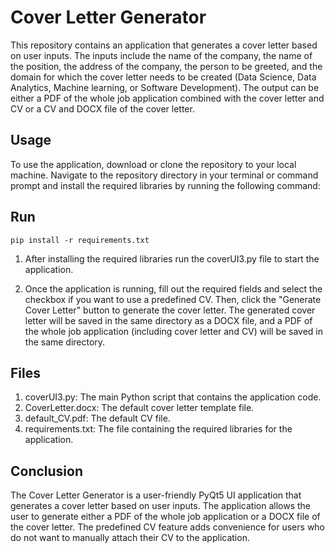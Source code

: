 # Cover Letter Generator

This repository contains an application that generates a cover letter based on user inputs. 
The inputs include the name of the company, the name of the position, the address of the company, the person to be greeted, and the domain for which the cover letter needs to be created (Data Science, Data Analytics, Machine learning, or Software Development). 
The output can be either a PDF of the whole job application combined with the cover letter and CV or a CV and DOCX file of the cover letter.

## Usage
To use the application, download or clone the repository to your local machine. Navigate to the repository directory in your terminal or command prompt and install the required libraries by running the following command:


## Run

```pip install -r requirements.txt```

1. After installing the required libraries run the coverUI3.py file to start the application.

2. Once the application is running, fill out the required fields and select the checkbox if you want to use a predefined CV. Then, click the "Generate Cover Letter" button to generate the cover letter. The generated cover letter will be saved in the same directory as a DOCX file, and a PDF of the whole job application (including cover letter and CV) will be saved in the same directory.

## Files

1. coverUI3.py: The main Python script that contains the application code.
2. CoverLetter.docx: The default cover letter template file.
3. default_CV.pdf: The default CV file.
4. requirements.txt: The file containing the required libraries for the application.

## Conclusion

The Cover Letter Generator is a user-friendly PyQt5 UI application that generates a cover letter based on user inputs. The application allows the user to generate either a PDF of the whole job application or a DOCX file of the cover letter. The predefined CV feature adds convenience for users who do not want to manually attach their CV to the application.
